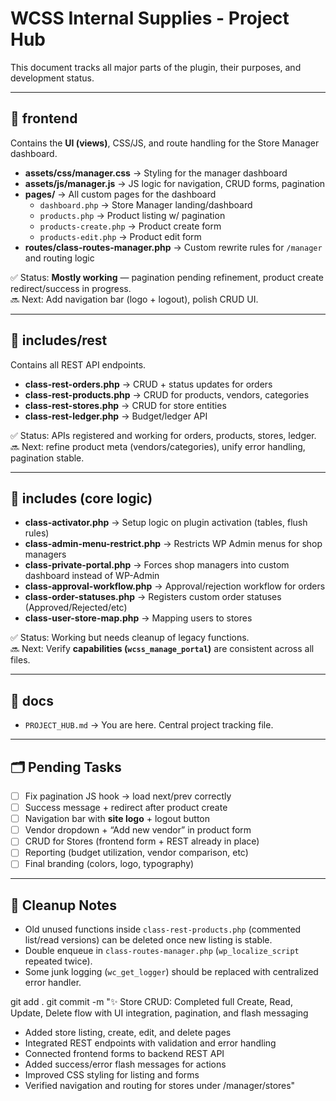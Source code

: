 # WCSS Internal Supplies - Project Hub

This document tracks all major parts of the plugin, their purposes, and development status.

---

## 📂 frontend

Contains the **UI (views)**, CSS/JS, and route handling for the Store Manager dashboard.

- **assets/css/manager.css** → Styling for the manager dashboard
- **assets/js/manager.js** → JS logic for navigation, CRUD forms, pagination
- **pages/** → All custom pages for the dashboard
  - `dashboard.php` → Store Manager landing/dashboard
  - `products.php` → Product listing w/ pagination
  - `products-create.php` → Product create form
  - `products-edit.php` → Product edit form
- **routes/class-routes-manager.php** → Custom rewrite rules for `/manager` and routing logic

✅ Status: **Mostly working** — pagination pending refinement, product create redirect/success in progress.  
🔜 Next: Add navigation bar (logo + logout), polish CRUD UI.

---

## 📂 includes/rest

Contains all REST API endpoints.

- **class-rest-orders.php** → CRUD + status updates for orders
- **class-rest-products.php** → CRUD for products, vendors, categories
- **class-rest-stores.php** → CRUD for store entities
- **class-rest-ledger.php** → Budget/ledger API

✅ Status: APIs registered and working for orders, products, stores, ledger.  
🔜 Next: refine product meta (vendors/categories), unify error handling, pagination stable.

---

## 📂 includes (core logic)

- **class-activator.php** → Setup logic on plugin activation (tables, flush rules)
- **class-admin-menu-restrict.php** → Restricts WP Admin menus for shop managers
- **class-private-portal.php** → Forces shop managers into custom dashboard instead of WP-Admin
- **class-approval-workflow.php** → Approval/rejection workflow for orders
- **class-order-statuses.php** → Registers custom order statuses (Approved/Rejected/etc)
- **class-user-store-map.php** → Mapping users to stores

✅ Status: Working but needs cleanup of legacy functions.  
🔜 Next: Verify **capabilities (`wcss_manage_portal`)** are consistent across all files.

---

## 📂 docs

- `PROJECT_HUB.md` → You are here. Central project tracking file.

---

## 🗂️ Pending Tasks

- [ ] Fix pagination JS hook → load next/prev correctly
- [ ] Success message + redirect after product create
- [ ] Navigation bar with **site logo** + logout button
- [ ] Vendor dropdown + “Add new vendor” in product form
- [ ] CRUD for Stores (frontend form + REST already in place)
- [ ] Reporting (budget utilization, vendor comparison, etc)
- [ ] Final branding (colors, logo, typography)

---

## 🧹 Cleanup Notes

- Old unused functions inside `class-rest-products.php` (commented list/read versions) can be deleted once new listing is stable.
- Double enqueue in `class-routes-manager.php` (`wp_localize_script` repeated twice).
- Some junk logging (`wc_get_logger`) should be replaced with centralized error handler.

git add .
git commit -m "✨ Store CRUD: Completed full Create, Read, Update, Delete flow with UI integration, pagination, and flash messaging

- Added store listing, create, edit, and delete pages
- Integrated REST endpoints with validation and error handling
- Connected frontend forms to backend REST API
- Added success/error flash messages for actions
- Improved CSS styling for listing and forms
- Verified navigation and routing for stores under /manager/stores"
